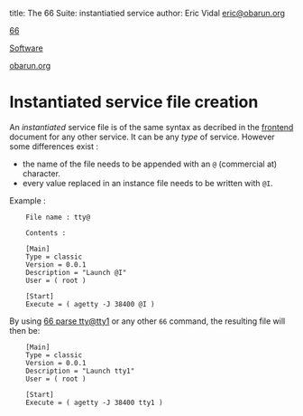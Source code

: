 title: The 66 Suite: instantiatied service
author: Eric Vidal <eric@obarun.org>

[66](index.html)

[Software](https://web.obarun.org/software)

[obarun.org](https://web.obarun.org)

# Instantiated service file creation

An *instantiated* service file is of the same syntax as decribed in the [frontend](66-frontend.html) document for any other service. It can be any *type* of service. However some differences exist :

- the name of the file needs to be appended with an `@` (commercial at) character.
- every value replaced in an instance file needs to be written with `@I`.

Example :

```
    File name : tty@

    Contents :

    [Main]
    Type = classic
    Version = 0.0.1
    Description = "Launch @I"
    User = ( root )

    [Start]
    Execute = ( agetty -J 38400 @I )
```

By using [66 parse tty@tty1](66-parse.html) or any other `66` command, the resulting file will then be:

```
    [Main]
    Type = classic
    Version = 0.0.1
    Description = "Launch tty1"
    User = ( root )

    [Start]
    Execute = ( agetty -J 38400 tty1 )
```
